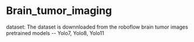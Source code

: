 # Brain_tumor_imaging

dataset: The dataset is downnloaded from the roboflow brain tumor images
pretrained models -- Yolo7, Yolo8, Yolo11
